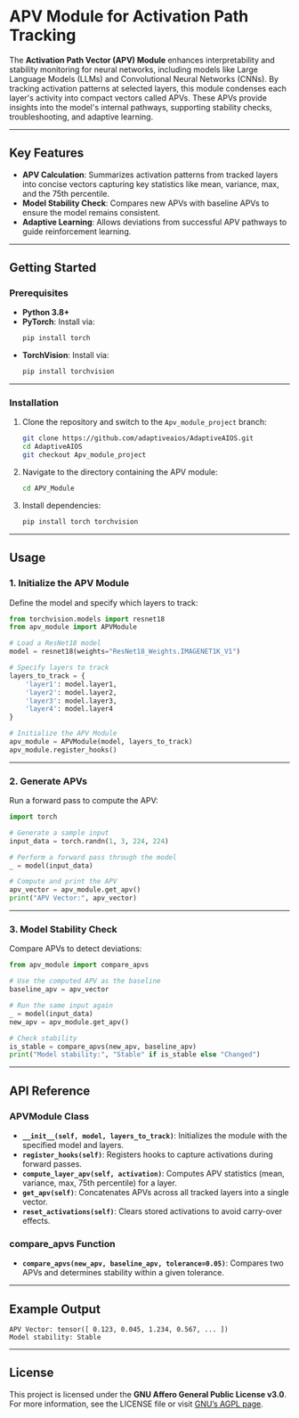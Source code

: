 
# **APV Module for Activation Path Tracking**

The **Activation Path Vector (APV) Module** enhances interpretability and stability monitoring for neural networks, including models like Large Language Models (LLMs) and Convolutional Neural Networks (CNNs). By tracking activation patterns at selected layers, this module condenses each layer's activity into compact vectors called APVs. These APVs provide insights into the model's internal pathways, supporting stability checks, troubleshooting, and adaptive learning.

---

## **Key Features**

- **APV Calculation**: Summarizes activation patterns from tracked layers into concise vectors capturing key statistics like mean, variance, max, and the 75th percentile.
- **Model Stability Check**: Compares new APVs with baseline APVs to ensure the model remains consistent.
- **Adaptive Learning**: Allows deviations from successful APV pathways to guide reinforcement learning.

---

## **Getting Started**

### **Prerequisites**

- **Python 3.8+**
- **PyTorch**: Install via:
  ```bash
  pip install torch
  ```
- **TorchVision**: Install via:
  ```bash
  pip install torchvision
  ```

---

### **Installation**

1. Clone the repository and switch to the `Apv_module_project` branch:
   ```bash
   git clone https://github.com/adaptiveaios/AdaptiveAIOS.git
   cd AdaptiveAIOS
   git checkout Apv_module_project
   ```

2. Navigate to the directory containing the APV module:
   ```bash
   cd APV_Module
   ```

3. Install dependencies:
   ```bash
   pip install torch torchvision
   ```

---

## **Usage**

### **1. Initialize the APV Module**
Define the model and specify which layers to track:
```python
from torchvision.models import resnet18
from apv_module import APVModule

# Load a ResNet18 model
model = resnet18(weights="ResNet18_Weights.IMAGENET1K_V1")

# Specify layers to track
layers_to_track = {
    'layer1': model.layer1,
    'layer2': model.layer2,
    'layer3': model.layer3,
    'layer4': model.layer4
}

# Initialize the APV Module
apv_module = APVModule(model, layers_to_track)
apv_module.register_hooks()
```

---

### **2. Generate APVs**
Run a forward pass to compute the APV:
```python
import torch

# Generate a sample input
input_data = torch.randn(1, 3, 224, 224)

# Perform a forward pass through the model
_ = model(input_data)

# Compute and print the APV
apv_vector = apv_module.get_apv()
print("APV Vector:", apv_vector)
```

---

### **3. Model Stability Check**
Compare APVs to detect deviations:
```python
from apv_module import compare_apvs

# Use the computed APV as the baseline
baseline_apv = apv_vector

# Run the same input again
_ = model(input_data)
new_apv = apv_module.get_apv()

# Check stability
is_stable = compare_apvs(new_apv, baseline_apv)
print("Model stability:", "Stable" if is_stable else "Changed")
```

---

## **API Reference**

### **APVModule Class**
- **`__init__(self, model, layers_to_track)`**: Initializes the module with the specified model and layers.
- **`register_hooks(self)`**: Registers hooks to capture activations during forward passes.
- **`compute_layer_apv(self, activation)`**: Computes APV statistics (mean, variance, max, 75th percentile) for a layer.
- **`get_apv(self)`**: Concatenates APVs across all tracked layers into a single vector.
- **`reset_activations(self)`**: Clears stored activations to avoid carry-over effects.

### **compare_apvs Function**
- **`compare_apvs(new_apv, baseline_apv, tolerance=0.05)`**: Compares two APVs and determines stability within a given tolerance.

---

## **Example Output**
```text
APV Vector: tensor([ 0.123, 0.045, 1.234, 0.567, ... ])
Model stability: Stable
```

---

## **License**
This project is licensed under the **GNU Affero General Public License v3.0**. For more information, see the LICENSE file or visit [GNU’s AGPL page](https://www.gnu.org/licenses/agpl-3.0.html).
